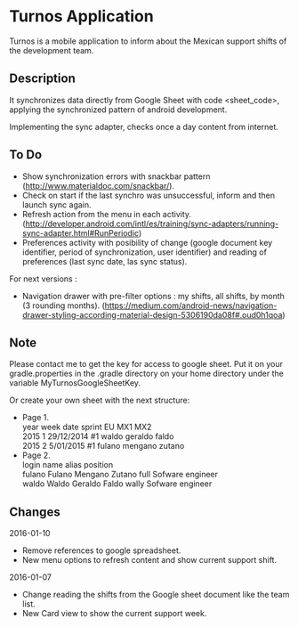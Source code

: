 <h1>Turnos Application</h1>

Turnos is a mobile application to inform about the Mexican support shifts of the development team.

<h2>Description</h2>

It synchronizes data directly from Google Sheet with code <sheet_code>, applying the synchronized pattern
of android development.

Implementing the sync adapter, checks once a day content from internet.

<h2>To Do</h2>

- Show synchronization errors with snackbar pattern (http://www.materialdoc.com/snackbar/).
- Check on start if the last synchro was unsuccessful, inform and then launch sync again.
- Refresh action from the menu in each activity. (http://developer.android.com/intl/es/training/sync-adapters/running-sync-adapter.html#RunPeriodic)
- Preferences activity with posibility of change (google document key identifier, period of synchronization, user identifier) and
reading of preferences (last sync date, las sync status).

For next versions :

- Navigation drawer with pre-filter options : my shifts, all shifts, by month (3 rounding months).
  (https://medium.com/android-news/navigation-drawer-styling-according-material-design-5306190da08f#.oud0h1qoa)


<h2>Note</h2>

Please contact me to get the key for access to google sheet.
Put it on your gradle.properties in the .gradle directory on your home directory under the variable MyTurnosGoogleSheetKey.

Or create your own sheet with the next structure:

- Page 1.<br/>
year	week	date	sprint	EU	MX1	MX2<br/>
2015	1	29/12/2014	#1	waldo	geraldo	faldo<br/>
2015	2	5/01/2015	#1	fulano  mengano	zutano<br/>
- Page 2.<br/>
login	name	alias	position<br/>
fulano	Fulano Mengano Zutano	full	Sofware engineer<br/>
waldo	Waldo Geraldo Faldo	wally	Sofware engineer<br/>

<h2>Changes</h2>

2016-01-10

- Remove references to google spreadsheet.
- New menu options to refresh content and show current support shift.

2016-01-07

- Change reading the shifts from the Google sheet document like the team list.
- New Card view to show the current support week.


